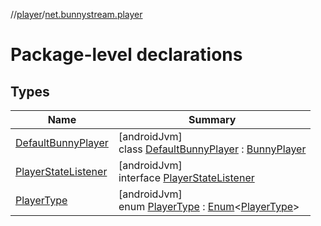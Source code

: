 //[player](../../index.md)/[net.bunnystream.player](index.md)

# Package-level declarations

## Types

| Name | Summary |
|---|---|
| [DefaultBunnyPlayer](-default-bunny-player/index.md) | [androidJvm]<br>class [DefaultBunnyPlayer](-default-bunny-player/index.md) : [BunnyPlayer](../net.bunnystream.player.common/-bunny-player/index.md) |
| [PlayerStateListener](-player-state-listener/index.md) | [androidJvm]<br>interface [PlayerStateListener](-player-state-listener/index.md) |
| [PlayerType](-player-type/index.md) | [androidJvm]<br>enum [PlayerType](-player-type/index.md) : [Enum](https://kotlinlang.org/api/latest/jvm/stdlib/kotlin/-enum/index.html)&lt;[PlayerType](-player-type/index.md)&gt; |
